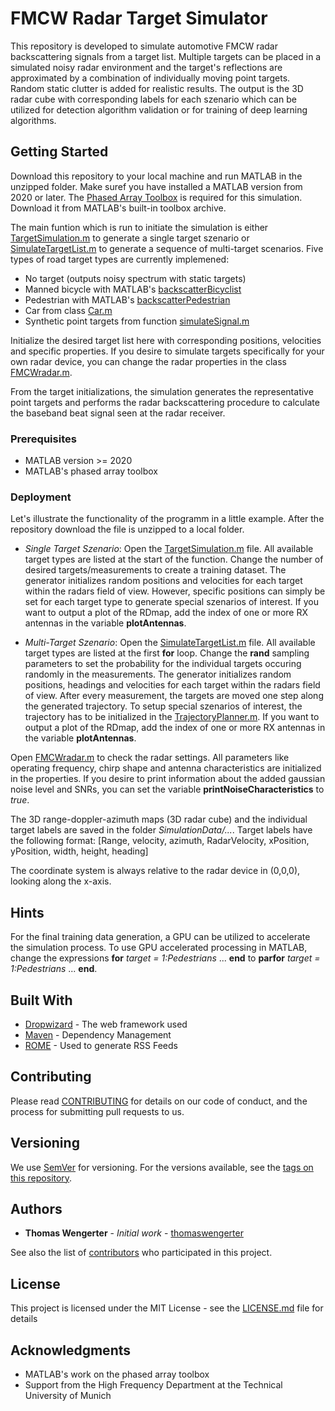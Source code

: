 # FMCW Radar Target Simulator

This repository is developed to simulate automotive FMCW radar backscattering signals from a target list. Multiple targets can be placed in a simulated noisy radar environment and the target's reflections are approximated by a combination of individually moving point targets. Random static clutter is added for realistic results. The output is the 3D radar cube with corresponding labels for each szenario which can be utilized for detection algorithm validation or for training of deep learning algorithms.

## Getting Started

Download this repository to your local machine and run MATLAB in the unzipped folder. Make suref you have installed a MATLAB version from 2020 or later. The [Phased Array Toolbox](https://de.mathworks.com/products/phased-array.html) is required for this simulation. Download it from MATLAB's built-in toolbox archive.

The main funtion which is run to initiate the simulation is either [TargetSimulation.m](TargetSimulation.m) to generate a single target szenario or [SimulateTargetList.m](SimulateTargetList.m) to generate a sequence of multi-target scenarios. Five types of road target types are currently implemened: 
* No target (outputs noisy spectrum with static targets)
* Manned bicycle with MATLAB's [backscatterBicyclist](https://de.mathworks.com/help/phased/ref/backscatterbicyclistblock.html)
* Pedestrian with MATLAB's [backscatterPedestrian](https://de.mathworks.com/help/phased/ref/backscatterpedestrian.html)
* Car from class [Car.m](Car.m)
* Synthetic point targets from function [simulateSignal.m](simulateSignal.m)

Initialize the desired target list here with corresponding positions, velocities and specific properties. If you desire to simulate targets specifically for your own radar device, you can change the radar properties in the class [FMCWradar.m](FMCWradar.m).

From the target initializations, the simulation generates the representative point targets and performs the radar backscattering procedure to calculate the baseband beat signal seen at the radar receiver.


### Prerequisites

* MATLAB version >= 2020
* MATLAB's phased array toolbox

### Deployment

Let's illustrate the functionality of the programm in a little example. After the repository download the file is unzipped to a local folder.


- *Single Target Szenario*:
    Open the [TargetSimulation.m](TargetSimulation.m) file. All available target types are listed at the start of the function. Change the number of desired targets/measurements to create a training dataset. The generator initializes random positions and velocities for each target within the radars field of view. However, specific positions can simply be set for each target type to generate special szenarios of interest. If you want to output a plot of the RDmap, add the index of one or more RX antennas in the variable **plotAntennas**.

- *Multi-Target Szenario*:
    Open the [SimulateTargetList.m](SimulateTargetList.m) file. All available target types are listed at the first **for** loop. Change the **rand** sampling parameters to set the probability for the individual targets occuring randomly in the measurements. The generator initializes random positions, headings and velocities for each target within the radars field of view. After every measurement, the targets are moved one step along the generated trajectory. To setup special szenarios of interest, the trajectory has to be initialized in the [TrajectoryPlanner.m](TrajectoryPlanner.m). If you want to output a plot of the RDmap, add the index of one or more RX antennas in the variable **plotAntennas**.

Open [FMCWradar.m](FMCWradar.m) to check the radar settings. All parameters like operating frequency, chirp shape and antenna characteristics are initialized in the properties. If you desire to print information about the added gaussian noise level and SNRs, you can set the variable **printNoiseCharacteristics** to *true*.

The 3D range-doppler-azimuth maps (3D radar cube) and the individual target labels are saved in the folder *SimulationData/...*.
Target labels have the following format:
[Range, velocity, azimuth, RadarVelocity, xPosition, yPosition, width, height, heading]

The coordinate system is always relative to the radar device in (0,0,0), looking along the x-axis. 


## Hints

For the final training data generation, a GPU can be utilized to accelerate the simulation process. To use GPU accelerated processing in MATLAB, change the expressions **for** *target = 1:Pedestrians* ... **end** to **parfor** *target = 1:Pedestrians* ... **end**.




## Built With

* [Dropwizard](http://www.dropwizard.io/1.0.2/docs/) - The web framework used
* [Maven](https://maven.apache.org/) - Dependency Management
* [ROME](https://rometools.github.io/rome/) - Used to generate RSS Feeds

## Contributing

Please read [CONTRIBUTING](https://gist.github.com/PurpleBooth/b24679402957c63ec426) for details on our code of conduct, and the process for submitting pull requests to us.

## Versioning

We use [SemVer](http://semver.org/) for versioning. For the versions available, see the [tags on this repository](https://github.com/your/project/tags). 

## Authors

* **Thomas Wengerter** - *Initial work* - [thomaswengerter](https://github.com/thomaswengerter)

See also the list of [contributors](https://github.com/thomaswengerter/FMCW_Radar_Target_Simulator/contributors) who participated in this project.

## License

This project is licensed under the MIT License - see the [LICENSE.md](LICENSE.md) file for details

## Acknowledgments

* MATLAB's work on the phased array toolbox
* Support from the High Frequency Department at the Technical University of Munich

